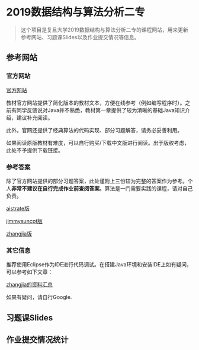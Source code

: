 # 2019数据结构与算法分析二专

> 这个项目是复旦大学2019数据结构与算法分析二专的课程网站，用来更新参考网站、习题课Slides以及作业提交情况等信息。

## 参考网站

### 官方网站

[官方网站](http://algs4.cs.princeton.edu/home/)

教材官方网站提供了简化版本的教材文本，方便在线参考（例如编写程序时）。之前有同学反馈说对Java并不熟悉，教材第一章提供了较为清晰的基础Java知识介绍，建议补充阅读。

此外，官网还提供了经典算法的代码实现、部分习题解答，请务必妥善利用。

如果阅读原版教材有难度，可以自行购买/下载中文版进行阅读。出于版权考虑，此处不予提供下载链接。

### 参考答案

除了官方网站提供的部分习题答案，此处谨附上三份较为完整的答案作为参考。个人**非常不建议在自行完成作业前查阅答案**。算法是一门需要实践的课程，请对自己负责。

[aistrate版](https://github.com/aistrate/AlgorithmsSedgewick)

[jimmysuncpt版](<https://github.com/jimmysuncpt/Algorithms>)

[zhangjia版](<https://github.com/jimmysuncpt/Algorithms>)

### 其它信息

推荐使用Eclipse作为IDE进行代码调试。在搭建Java环境和安装IDE上如有疑问，可以参考如下文章：

[zhangjia的资料汇总](https://zhangjia.tv/628.html)

如果有疑问，请自行Google.


## 习题课Slides

## 作业提交情况统计